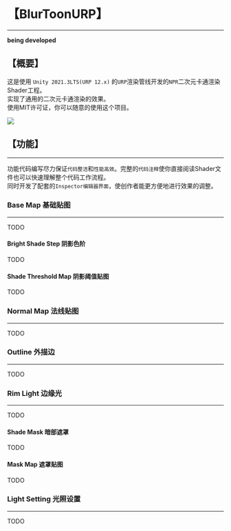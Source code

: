 # 【BlurToonURP】
---
**being developed**

## 【概要】
这是使用 `Unity 2021.3LTS(URP 12.x)` 的`URP`渲染管线开发的`NPR`二次元卡通渲染Shader工程。\
实现了通用的二次元卡通渲染的效果。\
使用MIT许可证，你可以随意的使用这个项目。

![](Documents~/EditorDemo.gif)

## 【功能】
---
功能代码编写尽力保证`代码整洁`和`性能高效`。完整的`代码注释`使你直接阅读Shader文件也可以快速理解整个代码工作流程。\
同时开发了配套的`Inspector编辑器界面`，使创作者能更方便地进行效果的调整。
### Base Map 基础贴图
---
TODO
#### Bright Shade Step 阴影色阶
TODO
#### Shade Threshold Map 阴影阈值贴图
TODO

### Normal Map 法线贴图
---
TODO

### Outline 外描边
---
TODO

### Rim Light 边缘光
---
TODO
#### Shade Mask 暗部遮罩
TODO
#### Mask Map 遮罩贴图
TODO

### Light Setting 光照设置
---
TODO
